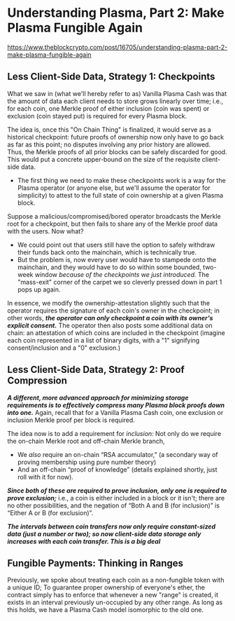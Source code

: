 # Understanding Plasma, Part 2: Make Plasma Fungible Again 

https://www.theblockcrypto.com/post/16705/understanding-plasma-part-2-make-plasma-fungible-again

## Less Client-Side Data, Strategy 1: Checkpoints

What we saw in (what we'll hereby refer  to as) Vanilla Plasma Cash was that the amount of data each client needs to store grows linearly over time; i.e., for each coin, one Merkle proof of either inclusion (coin was spent) or exclusion (coin stayed put) is required for every Plasma block. 

The idea is, once this "On Chain Thing" is finalized, it would serve as a historical checkpoint: future proofs of ownership now only have to go back as far as this point; no disputes involving any prior history are allowed. Thus, the Merkle proofs of all prior blocks can be safely discarded for good. This would put a concrete upper-bound on the size of the requisite client-side data.

- The first thing we need to make these checkpoints work is a way for the Plasma operator (or anyone else, but  we'll assume the operator for simplicity) to attest to the full state of coin ownership at a given Plasma block.

Suppose a malicious/compromised/bored operator broadcasts the Merkle root for a checkpoint, but then fails to share any of the Merkle proof data with the users. Now what? 

- We could point out that users still have the option to safely withdraw their funds back onto the mainchain, which is technically true.
- But the problem is, now every user would have to stampede onto the mainchain, and they would have to do so within some bounded, two-week window *because of the checkpoints we just introduced.* The "mass-exit" corner of the carpet we so cleverly pressed down in part 1 pops up again. 

In essence, we modify the ownership-attestation slightly such that the operator requires the signature of each coin's owner in the checkpoint; in other words, ***the operator can only checkpoint a coin with its owner's explicit consent.*** The operator then also posts some additional data on chain: an attestation of which coins are included in the checkpoint (imagine each coin represented in a list of binary digits, with a "1" signifying consent/inclusion and a "0" exclusion.)

## Less Client-Side Data, Strategy 2: Proof Compression 

***A different, more advanced approach for minimizing storage requirements is to effectively compress many Plasma block proofs down into one.*** Again, recall that for a Vanilla Plasma Cash coin, one exclusion or inclusion Merkle proof per block is required.

The idea now is to add a requirement for *inclusion:* Not only do we require the on-chain Merkle root and off-chain Merkle branch,

- We *also* require an on-chain “RSA accumulator,” (a secondary way of proving membership using pure number theory)
- And an off-chain “proof of knowledge” (details explained shortly, just roll with it for now).

***Since both of these are required to prove inclusion, only one is required to prove exclusion;*** i.e., a coin is either included in a block or it isn't; there are no other possibilities, and the negation of “Both A and B (for inclusion)” is “Either A or B (for exclusion)”. 

***The intervals between coin transfers now only require constant-sized data (just a number or two); so now  client-side data storage only increases with each coin transfer. This is a big deal***

## Fungible Payments: Thinking in Ranges

Previously, we spoke about treating each coin as a non-fungible token with a unique ID; To guarantee proper ownership of everyone's ether, the contract simply has to enforce that whenever a new "range" is created, it exists in an interval previously un-occupied by any other range. As long as this holds, we have a Plasma Cash model isomorphic to the old one.

